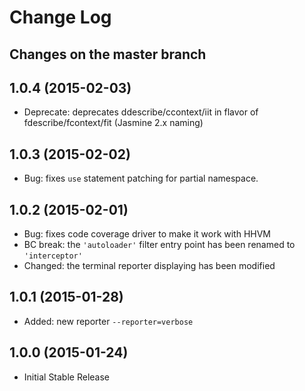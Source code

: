 # Change Log

## Changes on the master branch

## 1.0.4 (2015-02-03)

  * Deprecate: deprecates ddescribe/ccontext/iit in flavor of fdescribe/fcontext/fit (Jasmine 2.x naming)

## 1.0.3 (2015-02-02)

  * Bug: fixes `use` statement patching for partial namespace.

## 1.0.2 (2015-02-01)

  * Bug: fixes code coverage driver to make it work with HHVM
  * BC break: the `'autoloader'` filter entry point has been renamed to `'interceptor'`
  * Changed: the terminal reporter displaying has been modified

## 1.0.1 (2015-01-28)

  * Added: new reporter `--reporter=verbose`

## 1.0.0 (2015-01-24)

  * Initial Stable Release
